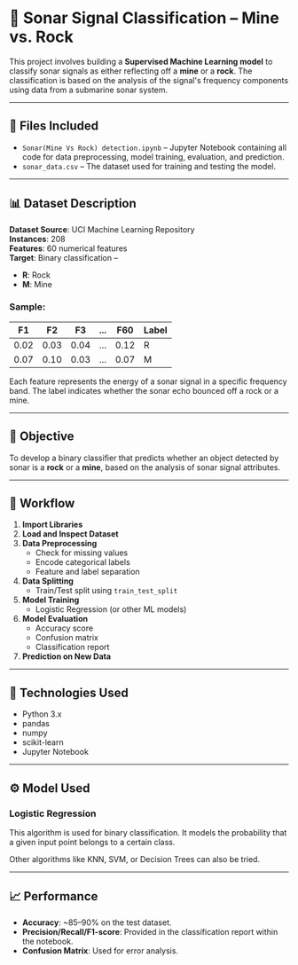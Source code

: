 # 🎯 Sonar Signal Classification – Mine vs. Rock

This project involves building a **Supervised Machine Learning model** to classify sonar signals as either reflecting off a **mine** or a **rock**. The classification is based on the analysis of the signal's frequency components using data from a submarine sonar system.

---

## 📁 Files Included

- `Sonar(Mine Vs Rock) detection.ipynb` – Jupyter Notebook containing all code for data preprocessing, model training, evaluation, and prediction.
- `sonar_data.csv` – The dataset used for training and testing the model.

---

## 📊 Dataset Description

**Dataset Source**: UCI Machine Learning Repository  
**Instances**: 208  
**Features**: 60 numerical features  
**Target**: Binary classification –  
- **R**: Rock  
- **M**: Mine  

### Sample:

| F1   | F2   | F3   | ... | F60  | Label |
|------|------|------|-----|------|-------|
| 0.02 | 0.03 | 0.04 | ... | 0.12 | R     |
| 0.07 | 0.10 | 0.03 | ... | 0.07 | M     |

Each feature represents the energy of a sonar signal in a specific frequency band. The label indicates whether the sonar echo bounced off a rock or a mine.

---

## 🧠 Objective

To develop a binary classifier that predicts whether an object detected by sonar is a **rock** or a **mine**, based on the analysis of sonar signal attributes.

---

## 🔄 Workflow

1. **Import Libraries**
2. **Load and Inspect Dataset**
3. **Data Preprocessing**
   - Check for missing values
   - Encode categorical labels
   - Feature and label separation
4. **Data Splitting**
   - Train/Test split using `train_test_split`
5. **Model Training**
   - Logistic Regression (or other ML models)
6. **Model Evaluation**
   - Accuracy score
   - Confusion matrix
   - Classification report
7. **Prediction on New Data**

---

## 🚀 Technologies Used

- Python 3.x
- pandas
- numpy
- scikit-learn
- Jupyter Notebook

---

## ⚙️ Model Used

### Logistic Regression

This algorithm is used for binary classification. It models the probability that a given input point belongs to a certain class.

Other algorithms like KNN, SVM, or Decision Trees can also be tried.

---

## 📈 Performance

- **Accuracy**: ~85–90% on the test dataset.
- **Precision/Recall/F1-score**: Provided in the classification report within the notebook.
- **Confusion Matrix**: Used for error analysis.

